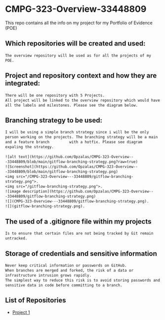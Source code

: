 # CMPG-323-Overview-33448809
This repo contains all the info on my project for my Portfolio of Evidence (POE)

## Which repositories will be created and used:

	The overview repository will be used as for all the projects of my POE.
	
## Project and repository context and how they are integrated:

	There will be one repository with 5 Projects.
	All project will be linked to the overview repository which would have all the labels and milestones. Please see the diagram below.

## Branching strategy to be used:
	
	I will be using a simple branch strategy since i will be the only person working on the projects. The branching strategy will be a main and a feature branch 	     with a hotfix. Please see diagram expaling the strategy.
	
	![alt text](https://github.com/Opzalas/CMPG-323-Overview---33448809/blob/main/gitflow-branching-strategy.png?raw=true)
	![Screenshot](https://github.com/Opzalas/CMPG-323-Overview---33448809/blob/main/gitflow-branching-strategy.png)
	<img src="/CMPG-323-Overview---33448809/gitflow-branching-strategy.png">.
	<img src="/gitflow-branching-strategy.png">.
	![image description](https://github.com/Opzalas/CMPG-323-Overview---33448809/gitflow-branching-strategy.png)
	![](CMPG-323-Overview---33448809/gitflow-branching-strategy.png).
	![](gitflow-branching-strategy.png).


## The used of a .gitignore file within my projects

	Is to ensure that certain files are not being tracked by Git remain untracked.

## Storage of credentials and sensitive information

	Never keep critical information or passwords on GitHub.
	When branches are merged and forked, the risk of a data or infrastructure intrusion grows rapidly. 
	The simplest way to reduce this risk is to avoid storing passwords and sensitive data in code before committing to a branch.
	
## List of Repositories
- <a href="https://github.com/Opzalas/CMPG-323-Overview---33448809" target="_blank">Project 1</a>
